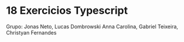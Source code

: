 # 18 Exercicios Typescript

Grupo: Jonas Neto, Lucas Dombrowski Anna Carolina, Gabriel Teixeira, Christyan Fernandes
